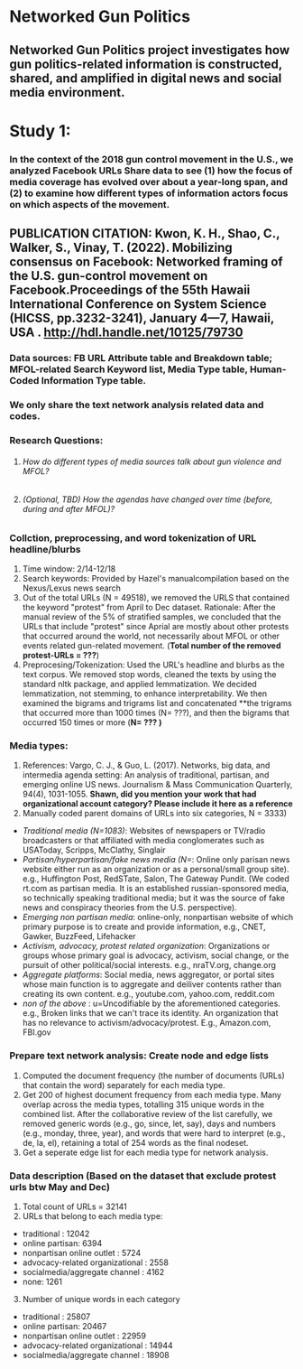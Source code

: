 # Networked Gun Politics
## Networked Gun Politics project investigates how gun politics-related information is constructed, shared, and amplified in digital news and social media environment. 

# Study 1:
### In the context of the 2018 gun control movement in the U.S., we analyzed Facebook URLs Share data to see (1) how the focus of media coverage has evolved over about a year-long span, and (2) to examine how different types of information actors focus on which aspects of the movement. 

## PUBLICATION CITATION: Kwon, K. H., Shao, C., Walker, S., Vinay, T. (2022). Mobilizing consensus on Facebook: Networked framing of the U.S. gun-control movement on Facebook.Proceedings of the 55th Hawaii International Conference on System Science (HICSS, pp.3232-3241), January 4—7, Hawaii, USA .  http://hdl.handle.net/10125/79730 

### Data sources: FB URL Attribute table and Breakdown table; MFOL-related Search Keyword list, Media Type table, Human-Coded Information Type table. 
### We only share the text network analysis related data and codes. 
### Research Questions:  
  1. <h6> How do different types of media sources talk about gun violence and MFOL? 
  1. <h6> (Optional, TBD) How the agendas have changed over time (before, during and after MFOL)? 
  
### Collction, preprocessing, and word tokenization of URL headline/blurbs
  1. Time window: 2/14-12/18 
  2. Search keywords: Provided by Hazel's manualcompilation based on the Nexus/Lexus news search
  3. Out of the total URLs (N = 49518), we removed the URLS that contained the keyword "protest" from April to Dec dataset. Rationale: After the manual review of the 5% of stratified samples, we concluded that the URLs that include "protest" since Aprial are mostly about other protests that occurred around the world, not necessarily about MFOL or other events related gun-related movement. (**Total number of the removed protest-URLs = ???**) 
  4. Preprocesing/Tokenization: Used the URL's headline and blurbs as the text corpus. We removed stop words, cleaned the texts by using the standard nltk package, and applied lemmatization. We decided lemmatization, not stemming, to enhance interpretability. We then examined the bigrams and trigrams list and concatenated **the trigrams that occurred more than 1000 times (N= ???), and then the bigrams that occurred 150 times or more (**N= ??? )**  

### Media types: 
  
  1. References: Vargo, C. J., & Guo, L. (2017). Networks, big data, and intermedia agenda setting: An analysis of traditional, partisan, and emerging online US news. Journalism & Mass Communication Quarterly, 94(4), 1031-1055. 
  **Shawn, did you mention your work that had organizational account category?  Please include it here as a reference**
  2. Manually coded parent domains of URLs into six categories, N = 3333)
  
  - _Traditional media (N=1083)_: Websites of newspapers or TV/radio broadcasters or that affiliated with media conglomerates such as USAToday, Scripps, McClathy, Singlair 
  - _Partisan/hyperpartisan/fake news media (N=_: Online only parisan news website either run as an organization or as a personal/small group site). e.g., Huffington Post, RedSTate, Salon, The Gateway Pundit. (We coded rt.com as partisan media. It is an established russian-sponsored media, so technically speaking traditional media; but it was the source of fake news and conspiracy theories from the U.S. perspective). 
  - _Emerging non partisan media_: online-only, nonpartisan website of which primary purpose is to create and provide information, e.g., CNET, Gawker, BuzzFeed, Lifehacker
  - _Activism, advocacy, protest related organization_: Organizations or groups whose primary goal is advocacy, activism, social change, or the pursuit of other political/social interests. e.g., nraTV.org, change.org 
  - _Aggregate platforms_: Social media, news aggregator, or portal sites whose main function is to aggregate and deiliver contents rather than creating its own content. e.g., youtube.com, yahoo.com, reddit.com
  - _non of the above_ : u=Uncodifiable by the aforementioned categories. e.g., Broken links that we can't trace its identity. An organization that has no relevance to activism/advocacy/protest. E.g., Amazon.com, FBI.gov 
  
### Prepare text network analysis: Create node and edge lists 
   1. Computed the document frequency (the number of documents (URLs) that contain the word) separately for each media type.   
   2. Get 200 of highest document frequency from each media type. Many overlap across the media types, totalling 315 unique words in the combined list. After the collaborative review of the list carefully, we removed generic words (e.g., go, since, let, say), days and numbers (e.g., monday, three, year), and words that were hard to interpret (e.g., de, la, el), retaining a total of 254 words as the final nodeset. 
   3. Get a seperate edge list for each media type for network analysis. 

### Data description (Based on the dataset that exclude protest urls btw May and Dec)

  1. Total count of URLs = 32141
  2. URLs that belong to each media type:
  - traditional : 12042
  - online partisan: 6394
  - nonpartisan online outlet : 5724
  - advocacy-related organizational : 2558
  - socialmedia/aggregate channel : 4162
  - none: 1261
  3. Number of unique words in each category
 - traditional : 25807
 - online partisan: 20467
 - nonpartisan online outlet : 22959
 - advocacy-related organizational : 14944
 - socialmedia/aggregate channel : 18908

